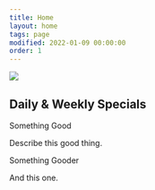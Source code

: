 ```yaml
---
title: Home
layout: home
tags: page
modified: 2022-01-09 00:00:00
order: 1
---
```

<div class="container max-w-5xl mx-auto text-xl text-center mb-20">
    <div class="grid md:grid-cols-2  mx-auto mt-20 mb-40 ">
        <div>
            <img src="/images/big-js.jpg" class="mx-auto shadow-lg rounded">
        </div>
        <div>
            <h2 class="text-purple-800 text-3xl md:text-4xl mt-10 md:mt-0 mb-10 font-bold mx-auto">Daily &amp; Weekly Specials</h2>
            <p class="text-xl leading-relaxed text-purple-700 font-bold">Something Good</p>
            <p>Describe this good thing.</p>
            <p class="text-xl leading-relaxed text-purple-700 font-bold mt-10">Something Gooder</p>
            <p>And this one.</p>
        </div>
        <div>
        </div>
    </div>
</div>

